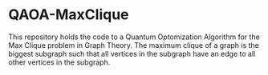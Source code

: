 # QAOA-MaxClique
This repository holds the code to a Quantum Optomization Algorithm for the Max Clique problem in Graph Theory. The maximum clique of a graph is the biggest subgraph such that all vertices in the subgraph have an edge to all other vertices in the subgraph.